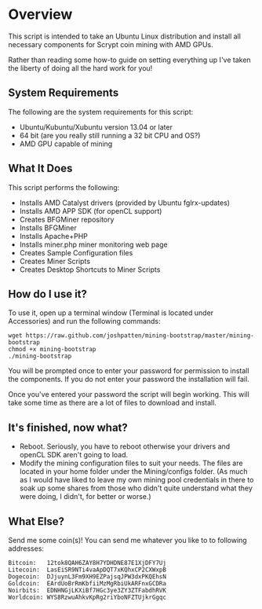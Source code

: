 Overview
=========================

This script is intended to take an Ubuntu Linux distribution and install all necessary components for Scrypt coin mining with AMD GPUs.

Rather than reading some how-to guide on setting everything up I've taken the liberty of doing all the hard work for you!

System Requirements
-------------------
The following are the system requirements for this script:

+ Ubuntu/Kubuntu/Xubuntu version 13.04 or later
+ 64 bit (are you really still running a 32 bit CPU and OS?)
+ AMD GPU capable of mining

What It Does
------------
This script performs the following:

+ Installs AMD Catalyst drivers (provided by Ubuntu fglrx-updates)
+ Installs AMD APP SDK (for openCL support)
+ Creates BFGMiner repository
+ Installs BFGMiner
+ Installs Apache+PHP
+ Installs miner.php miner monitoring web page
+ Creates Sample Configuration files
+ Creates Miner Scripts
+ Creates Desktop Shortcuts to Miner Scripts

How do I use it?
----------------

To use it, open up a terminal window (Terminal is located under Accessories) and run the following commands:

    wget https://raw.github.com/joshpatten/mining-bootstrap/master/mining-bootstrap
    chmod +x mining-bootstrap
    ./mining-bootstrap

You will be prompted once to enter your password for permission to install the components. If you do not enter your password the installation will fail.

Once you've entered your password the script will begin working. This will take some time as there are a lot of files to download and install.

It's finished, now what?
------------------------

+ Reboot. Seriously, you have to reboot otherwise your drivers and openCL SDK aren't going to load.
+ Modify the mining configuration files to suit your needs. The files are located in your home folder under the Mining/configs folder. (As much as I would have liked to leave my own mining pool credentials in there to soak up some shares from those who didn't quite understand what they were doing, I didn't, for better or worse.)

What Else?
----------
Send me some coin(s)! You can send me whatever you like to to following addresses:

    Bitcoin:   12tok8QAH6ZAY8H7YDHDNE87E1XjDFY7Uj
    Litecoin:  LasEiSR9NTi4vaApDQT7xKQhxCP2CXWxpB
    Dogecoin:  DJjuynL3Fm9XH9EZPajsqJPW3dxPKQEhsN
    Goldcoin:  EArdUoBrRmKbfiiMzMgRbiUkARFnxGCDRa
    Noirbits:  EDNHNGjLKXiBf7HGc3ye3ZY3ZTFabdhRVK
    Worldcoin: WYS8RzwuAhkvKpRg2riYboNFZTUjkrGgqc
